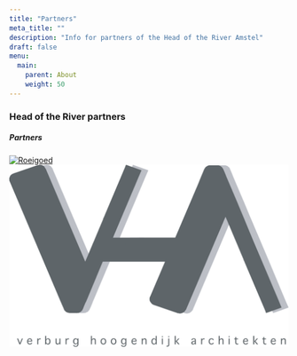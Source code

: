 ```yaml
---
title: "Partners"
meta_title: ""
description: "Info for partners of the Head of the River Amstel"
draft: false
menu:
  main:
    parent: About
    weight: 50
---
```

### Head of the River partners

<div class="bg-theme-light dark:bg-darkmode-theme-light rounded partners">
<div class="partners_logo_grid">
  <h5><span>Partners</span></h5>
  <div class="partners_grid_items">
    <div class="partners_grid_item">
      <a href="https://www.roeigoed.nl" target="_blank">
        <img src="/images/logos/RG_Final_A _500w.png" caption="" alt="Roeigoed">
      </a>
    </div>
    <div class="partners_grid_item">
      <a href="http://www.vharch.nl" target="_blank">
        <img src="images/partnerlogos/Logo_VHA_ned.png" caption="" alt="Roeigoed">
      </a>
    </div>
  </div>
</div>
</div>


